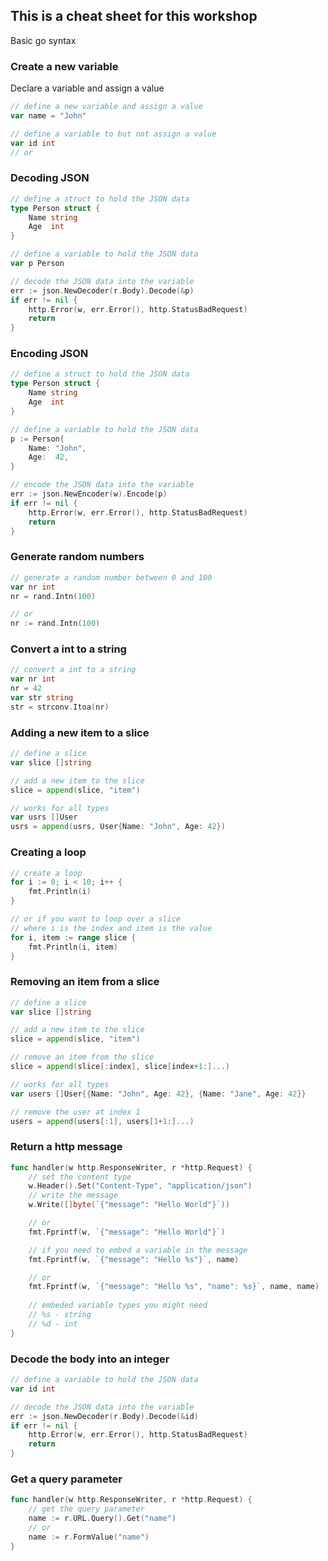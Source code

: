 ## This is a cheat sheet for this workshop

Basic go syntax 

### Create a new variable

Declare a variable and assign a value

```go
// define a new variable and assign a value
var name = "John"

// define a variable to but not assign a value
var id int
// or
```

### Decoding JSON

```go
// define a struct to hold the JSON data
type Person struct {
    Name string
    Age  int
}

// define a variable to hold the JSON data
var p Person

// decode the JSON data into the variable
err := json.NewDecoder(r.Body).Decode(&p)
if err != nil {
    http.Error(w, err.Error(), http.StatusBadRequest)
    return
}
```

### Encoding JSON

```go
// define a struct to hold the JSON data
type Person struct {
    Name string
    Age  int
}

// define a variable to hold the JSON data
p := Person{
    Name: "John",
    Age:  42,
}

// encode the JSON data into the variable
err := json.NewEncoder(w).Encode(p)
if err != nil {
    http.Error(w, err.Error(), http.StatusBadRequest)
    return
}
```

### Generate random numbers

```go
// generate a random number between 0 and 100
var nr int
nr = rand.Intn(100)

// or 
nr := rand.Intn(100)
```

### Convert a int to a string

```go
// convert a int to a string
var nr int
nr = 42
var str string
str = strconv.Itoa(nr)
```

### Adding a new item to a slice

```go
// define a slice
var slice []string

// add a new item to the slice
slice = append(slice, "item")

// works for all types
var usrs []User
usrs = append(usrs, User{Name: "John", Age: 42})
```

### Creating a loop

```go
// create a loop
for i := 0; i < 10; i++ {
    fmt.Println(i)
}

// or if you want to loop over a slice
// where i is the index and item is the value
for i, item := range slice {
    fmt.Println(i, item)
}
```


### Removing an item from a slice

```go
// define a slice
var slice []string

// add a new item to the slice
slice = append(slice, "item")

// remove an item from the slice
slice = append(slice[:index], slice[index+1:]...)

// works for all types
var users []User{{Name: "John", Age: 42}, {Name: "Jane", Age: 42}}

// remove the user at index 1
users = append(users[:1], users[1+1:]...)
```

### Return a http message

```go
func handler(w http.ResponseWriter, r *http.Request) {
    // set the content type
    w.Header().Set("Content-Type", "application/json")
    // write the message
    w.Write([]byte(`{"message": "Hello World"}`))

    // or
    fmt.Fprintf(w, `{"message": "Hello World"}`)

    // if you need to embed a variable in the message
    fmt.Fprintf(w, `{"message": "Hello %s"}`, name)

    // or
    fmt.Fprintf(w, `{"message": "Hello %s", "name": %s}`, name, name)
    
    // embeded variable types you might need
    // %s - string
    // %d - int
}
```

### Decode the body into an integer
    
```go
// define a variable to hold the JSON data
var id int

// decode the JSON data into the variable
err := json.NewDecoder(r.Body).Decode(&id)
if err != nil {
    http.Error(w, err.Error(), http.StatusBadRequest)
    return
}
```

### Get a query parameter

```go
func handler(w http.ResponseWriter, r *http.Request) {
    // get the query parameter
    name := r.URL.Query().Get("name")
    // or
    name := r.FormValue("name")
}
```